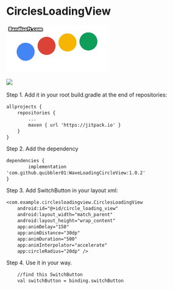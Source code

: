 # CirclesLoadingView

![circles_loading_view_preview](./demo.gif)

[![](https://jitpack.io/v/quibbler01/WaveLoadingCircleView.svg)](https://jitpack.io/#quibbler01/WaveLoadingCircleView)

Step 1. Add it in your root build.gradle at the end of repositories:

	allprojects {
		repositories {
			...
			maven { url 'https://jitpack.io' }
		}
	}

Step 2. Add the dependency

	dependencies {
	        implementation 'com.github.quibbler01:WaveLoadingCircleView:1.0.2'
	}

Step 3. Add SwitchButton in your layout xml:

    <com.example.circlesloadingview.CirclesLoadingView
        android:id="@+id/circle_loading_view"
        android:layout_width="match_parent"
        android:layout_height="wrap_content"
        app:animDelay="150"
        app:animDistance="30dp"
        app:animDuration="500"
        app:animInterpolator="accelerate"
        app:circleRadius="20dp" />

Step 4. Use it in your way.

        //find this SwitchButton
        val switchButton = binding.switchButton
